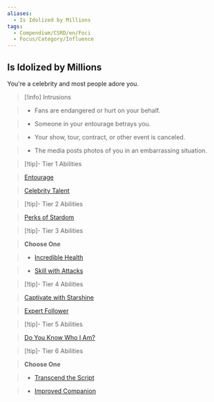 ```yaml
---
aliases:
  - Is Idolized by Millions
tags:
  - Compendium/CSRD/en/Foci
  - Focus/Category/Influence
---
```

  
    
## Is Idolized by Millions    
You're a celebrity and most people adore you.    
  
>[!info] Intrusions    
>- Fans are endangered or hurt on your behalf.    
>- Someone in your entourage betrays you.    
>- Your show, tour, contract, or other event is canceled.    
>- The media posts photos of you in an embarrassing situation.    
  
  
>[!tip]- Tier 1 Abilities    
> [Entourage](Entourage.md)    
> [Celebrity Talent](Celebrity-Talent.md)    
  
  
>[!tip]- Tier 2 Abilities    
> [Perks of Stardom](Perks-of-Stardom.md)    
  
  
>[!tip]- Tier 3 Abilities    
> **Choose One**    
>- [Incredible Health](Incredible-Health.md)    
>- [Skill with Attacks](Skill-With-Attacks.md)    
  
  
>[!tip]- Tier 4 Abilities    
> [Captivate with Starshine](Captivate-with-Starshine.md)    
> [Expert Follower](Expert-Follower.md)    
  
  
>[!tip]- Tier 5 Abilities    
> [Do You Know Who I Am?](Do-You-Know-Who-I-Am?.md)    
  
  
>[!tip]- Tier 6 Abilities    
> **Choose One**    
>- [Transcend the Script](Transcend-the-Script.md)    
>- [Improved Companion](Improved-Companion.md)